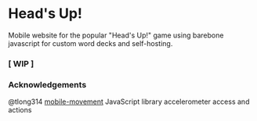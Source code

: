 # Head's Up!
Mobile website for the popular "Head's Up!" game using barebone javascript for custom word decks and self-hosting.

### [ WIP ]



### Acknowledgements

@tlong314 [mobile-movement](https://github.com/tlong314/mobile-movement) JavaScript library accelerometer access and actions

